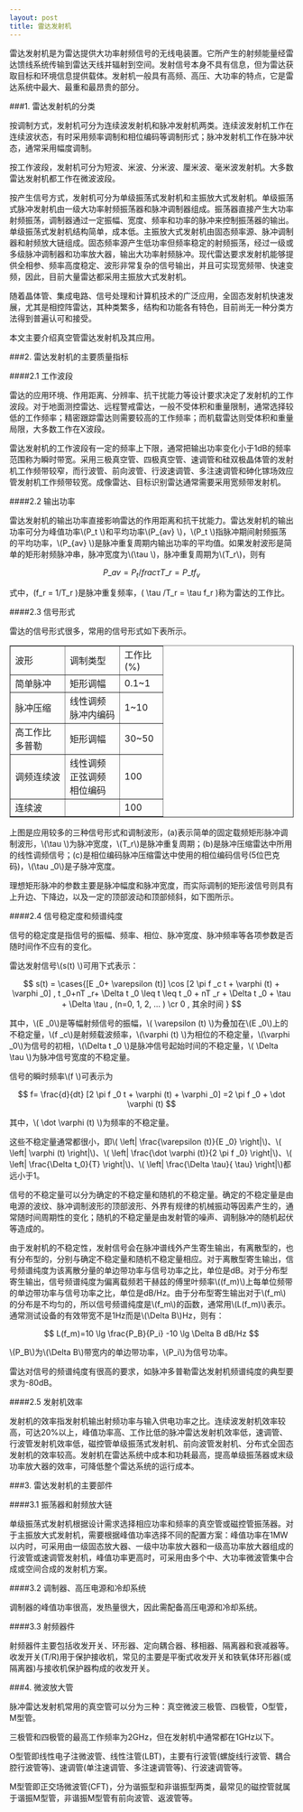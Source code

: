 ```yaml
---
layout: post
title: 雷达发射机
---
```


雷达发射机是为雷达提供大功率射频信号的无线电装置。它所产生的射频能量经雷达馈线系统传输到雷达天线并辐射到空间。发射信号本身不具有信息，但为雷达获取目标和环境信息提供载体。发射机一般具有高频、高压、大功率的特点，它是雷达系统中最大、最重和最昂贵的部分。

###1. 雷达发射机的分类

按调制方式，发射机可分为连续波发射机和脉冲发射机两类。连续波发射机工作在连续波状态，有时采用频率调制和相位编码等调制形式；脉冲发射机工作在脉冲状态，通常采用幅度调制。

按工作波段，发射机可分为短波、米波、分米波、厘米波、毫米波发射机。大多数雷达发射机都工作在微波波段。

按产生信号方式，发射机可分为单级振荡式发射机和主振放大式发射机。单级振荡式脉冲发射机由一级大功率射频振荡器和脉冲调制器组成。振荡器直接产生大功率射频振荡，调制器通过一定振幅、宽度、频率和功率的脉冲来控制振荡器的输出。单级振荡式发射机结构简单，成本低。主振放大式发射机由固态频率源、脉冲调制器和射频放大链组成。固态频率源产生低功率但频率稳定的射频振荡，经过一级或多级脉冲调制器和功率放大器，输出大功率射频脉冲。现代雷达要求发射机能够提供全相参、频率高度稳定、波形非常复杂的信号输出，并且可实现宽频带、快速变频，因此，目前大量雷达都采用主振放大式发射机。

随着晶体管、集成电路、信号处理和计算机技术的广泛应用，全固态发射机快速发展，尤其是相控阵雷达，其种类繁多，结构和功能各有特色，目前尚无一种分类方法得到普遍认可和接受。

本文主要介绍真空管雷达发射机及其应用。

###2. 雷达发射机的主要质量指标

####2.1 工作波段

雷达的应用环境、作用距离、分辨率、抗干扰能力等设计要求决定了发射机的工作波段。对于地面测控雷达、远程警戒雷达，一般不受体积和重量限制，通常选择较低的工作频率；精密跟踪雷达则需要较高的工作频率；而机载雷达则受体积和重量局限，大多数工作在X波段。

雷达发射机的工作波段有一定的频率上下限，通常把输出功率变化小于1dB的频率范围称为瞬时带宽。采用三极真空管、四极真空管、速调管和硅双极晶体管的发射机工作频带较窄，而行波管、前向波管、行波速调管、多注速调管和砷化镓场效应管发射机工作频带较宽。成像雷达、目标识别雷达通常需要采用宽频带发射机。


####2.2 输出功率

雷达发射机的输出功率直接影响雷达的作用距离和抗干扰能力。雷达发射机的输出功率可分为峰值功率\\(P\_t \\)和平均功率\\(P\_{av} \\)，\\(P\_t \\)指脉冲期间射频振荡的平均功率，\\(P\_{av} \\)是脉冲重复周期内输出功率的平均值。如果发射波形是简单的矩形射频脉冲串，脉冲宽度为\\(\tau \\)，脉冲重复周期为\\(T_r\\)，则有

$$ P\_{av} = P_t /frac{ \tau }{T\_r} = P\_t f_v $$

式中，\(f_r = 1/T_r \)是脉冲重复频率，\( \tau /T_r = \tau f_r  \)称为雷达的工作比。

####2.3 信号形式

雷达的信号形式很多，常用的信号形式如下表所示。

<table border=1px>
<tr>
<td width=80px>波形</td><td width=80px>调制类型</td><td width=60px>工作比(%)</td>
</tr>
<tr>
<td>简单脉冲</td><td>矩形调幅</td><td>0.1~1</td>
</tr>
<tr>
<td>脉冲压缩</td><td>线性调频<br>脉冲内编码</td><td>1~10</td>
</tr>
<tr>
<td>高工作比<br>多普勒</td><td>矩形调幅</td><td>30~50</td>
</tr>
<tr>
<td>调频连续波</td><td>线性调频<br>正弦调频<br>相位编码</td><td>100</td>
</tr>
<tr>
<td>连续波</td><td></td><td>100</td>
</tr>
</table>

上图是应用较多的三种信号形式和调制波形，(a)表示简单的固定载频矩形脉冲调制波形，\\(\tau \\)为脉冲宽度，\\(T_r\\)是脉冲重复周期；(b)是脉冲压缩雷达中所用的线性调频信号；(c)是相位编码脉冲压缩雷达中使用的相位编码信号(5位巴克码)，\\(\tau _0\\)是子脉冲宽度。

理想矩形脉冲的参数主要是脉冲幅度和脉冲宽度，而实际调制的矩形波信号则具有上升边、下降边，以及一定的顶部波动和顶部倾斜，如下图所示。

####2.4 信号稳定度和频谱纯度

信号的稳定度是指信号的振幅、频率、相位、脉冲宽度、脉冲频率等各项参数是否随时间作不应有的变化。

雷达发射信号\\(s(t) \\)可用下式表示：

$$ s(t) = \cases{[E _0+ \varepsilon (t)] \cos [2 \pi f _c t + \varphi (t) + \varphi _0]  , t _0+nT _r+ \Delta t _0 \leq t \leq t _0 + nT _r + \Delta t _0 + \tau + \Delta \tau , (n=0, 1, 2, ... ) \cr 0 , 其余时间 } $$

其中，\\(E _0\\)是等幅射频信号的振幅，\\( \varepsilon (t) \\)为叠加在\\(E _0\\)上的不稳定量，\\(f _c\\)是射频载波频率，\\(\varphi (t) \\)为相位的不稳定量，\\(\varphi _0\\)为信号的初相，\\(\Delta t _0 \\)是脉冲信号起始时间的不稳定量，\\( \Delta \tau \\)为脉冲信号宽度的不稳定量。

信号的瞬时频率\\(f \\)可表示为

$$ f= \frac{d}{dt} [2 \pi f _0 t + \varphi (t) + \varphi _0] =2 \pi f _0 + \dot \varphi (t) $$

其中，\\(  \dot \varphi (t) \\)为频率的不稳定量。

这些不稳定量通常都很小，即\\( \left| \frac{\varepsilon (t)}{E _0} \right|\\)、\\( \left| \varphi (t) \right|\\)、\\( \left| \frac{\dot \varphi (t)}{2 \pi f _0} \right|\\)、\\( \left| \frac{\Delta t_0}{T} \right|\\)、\\( \left| \frac{\Delta \tau}{ \tau} \right|\\)都远小于1。

信号的不稳定量可以分为确定的不稳定量和随机的不稳定量。确定的不稳定量是由电源的波纹、脉冲调制波形的顶部波形、外界有规律的机械振动等因素产生的，通常随时间周期性的变化；随机的不稳定量是由发射管的噪声、调制脉冲的随机起伏等造成的。

由于发射机的不稳定性，发射信号会在脉冲谱线外产生寄生输出，有离散型的，也有分布型的，分别与确定不稳定量和随机不稳定量相应。对于离散型寄生输出，信号频谱纯度为该离散分量的单边带功率与信号功率之比，单位是dB。对于分布型寄生输出，信号频谱纯度为偏离载频若干赫兹的傅里叶频率\\((f_m)\\)上每单位频带的单边带功率与信号功率之比，单位是dB/Hz。由于分布型寄生输出对于\\(f_m\\)的分布是不均匀的，所以信号频谱纯度是\\(f_m\\)的函数，通常用\\(L(f_m)\\)表示。通常测试设备的有效带宽不是1Hz而是\\(\Delta B\\)Hz，则有：

$$ L(f_m)=10 \lg \frac{P_B}{P_i} -10 \lg \Delta B dB/Hz $$

\\(P_B\\)为\\(\Delta B\\)带宽内的单边带功率，\\(P_i\\)为信号功率。

雷达对信号的频谱纯度有很高的要求，如脉冲多普勒雷达发射机频谱纯度的典型要求为-80dB。

####2.5 发射机效率

发射机的效率指发射机输出射频功率与输入供电功率之比。连续波发射机效率较高，可达20%以上，峰值功率高、工作比低的脉冲雷达发射机效率低，速调管、行波管发射机效率低，磁控管单级振荡式发射机、前向波管发射机、分布式全固态发射机的效率较高。发射机在雷达系统中成本和功耗最高，提高单级振荡器或末级功率放大器的效率，可降低整个雷达系统的运行成本。

###3. 雷达发射机的主要部件

####3.1 振荡器和射频放大链

单级振荡式发射机根据设计需求选择相应功率和频率的真空管或磁控管振荡器。对于主振放大式发射机，需要根据峰值功率选择不同的配置方案：峰值功率在1MW以内时，可采用由一级固态放大器、一级中功率放大器和一级高功率放大器组成的行波管或速调管发射机，峰值功率更高时，可采用由多个中、大功率微波管集中合成或空间合成的发射机方案。

####3.2 调制器、高压电源和冷却系统

调制器的峰值功率很高，发热量很大，因此需配备高压电源和冷却系统。

####3.3 射频器件

射频器件主要包括收发开关、环形器、定向耦合器、移相器、隔离器和衰减器等。收发开关(T/R)用于保护接收机，常见的主要是平衡式收发开关和铁氧体环形器(或隔离器)与接收机保护器构成的收发开关。

###4. 微波放大管

脉冲雷达发射机常用的真空管可以分为三种：真空微波三极管、四极管，O型管，M型管。

三极管和四极管的最高工作频率为2GHz，但在发射机中通常都在1GHz以下。

O型管即线性电子注微波管、线性注管(LBT)，主要有行波管(螺旋线行波管、耦合腔行波管等)、速调管(单注速调管、多注速调管等)、行波速调管等。

M型管即正交场微波管(CFT)，分为谐振型和非谐振型两类，最常见的磁控管就属于谐振M型管，非谐振M型管有前向波管、返波管等。

